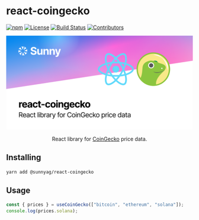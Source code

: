 # react-coingecko

[![npm](https://img.shields.io/npm/v/@sunnyag/react-coingecko.svg)](https://www.npmjs.com/package/@sunnyag/react-coingecko)
[![License](https://img.shields.io/npm/l/@sunnyag/react-coingecko)](https://github.com/SunnyAggregator/react-coingecko/blob/master/LICENSE)
[![Build Status](https://img.shields.io/github/workflow/status/SunnyAggregator/react-coingecko/main/master)](https://github.com/SunnyAggregator/react-coingecko/actions/workflows/main.yml?query=branch%3Amaster)
[![Contributors](https://img.shields.io/github/contributors/SunnyAggregator/react-coingecko)](https://github.com/SunnyAggregator/react-coingecko/graphs/contributors)

<p align="center">
    <img src="/img/react-coingecko.png" />
</p>

<p align="center">
    React library for <a href="https://www.coingecko.com">CoinGecko</a> price data.
</p>

## Installing

```bash
yarn add @sunnyag/react-coingecko
```

## Usage

```typescript
const { prices } = useCoinGecko(["bitcoin", "ethereum", "solana"]);
console.log(prices.solana);
```
